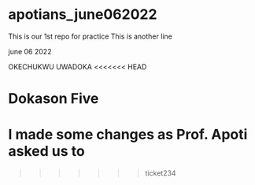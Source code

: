 # apotians_june062022
This is our 1st repo for practice
This is another line

june 06 2022

OKECHUKWU UWADOKA
<<<<<<< HEAD



Dokason Five
=======
# I made some changes as Prof. Apoti asked us to
>>>>>>> ticket234

